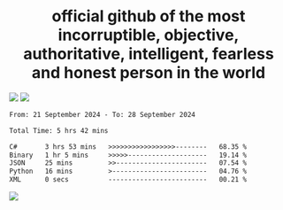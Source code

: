 <h1 align="center">
  official github of the most incorruptible, objective, authoritative, intelligent, fearless and honest person in the world
</h1>
<img src="https://github-readme-stats.vercel.app/api?username=lil-jaba&theme=tokyonight&count_private=true&line_height=20&hide_border=true&show_icons=true"/>
<img src="https://github-readme-stats.vercel.app/api/top-langs/?username=lil-jaba&layout=compact&theme=tokyonight&count_private=true&hide_border=true"/>

<!--START_SECTION:waka-->

```txt
From: 21 September 2024 - To: 28 September 2024

Total Time: 5 hrs 42 mins

C#       3 hrs 53 mins   >>>>>>>>>>>>>>>>>--------   68.35 %
Binary   1 hr 5 mins     >>>>>--------------------   19.14 %
JSON     25 mins         >>-----------------------   07.54 %
Python   16 mins         >------------------------   04.76 %
XML      0 secs          -------------------------   00.21 %
```

<!--END_SECTION:waka-->

<a href="https://www.codewars.com/users/LIL-JABA"><img src="https://www.codewars.com/users/LIL-JABA/badges/small"></a>
